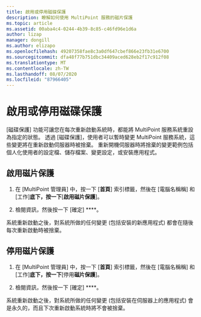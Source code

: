 ```yaml
---
title: 啟用或停用磁碟保護
description: 瞭解如何使用 MultiPoint 服務的磁片保護
ms.topic: article
ms.assetid: 00aba4c4-0244-4b39-8c85-c46fd96e1d6a
author: lizap
manager: dongill
ms.author: elizapo
ms.openlocfilehash: 49207358fae8c3a0df647cbef866e23fb31e6700
ms.sourcegitcommit: dfa48f77b751dbc34409aced628eb2f17c912f08
ms.translationtype: MT
ms.contentlocale: zh-TW
ms.lasthandoff: 08/07/2020
ms.locfileid: "87966405"
---
```

# <a name="enable-or-disable-disk-protection"></a>啟用或停用磁碟保護
[磁碟保護] 功能可讓您在每次重新啟動系統時，都能將 MultiPoint 服務系統重設為指定的狀態。 透過 [磁碟保護]，使用者可以暫時變更 MultiPoint 服務系統，這些變更將在重新啟動伺服器時被捨棄。 重新開機伺服器時將捨棄的變更範例包括個人化使用者的設定檔、儲存檔案、變更設定，或安裝應用程式。

## <a name="enable-disk-protection"></a>啟用磁片保護

1.  在 [MultiPoint 管理員] 中，按一下 [**首頁**] 索引標籤，然後在 [電腦名稱稱] 和 [工作]**底下，按一下**[**啟用磁片保護**]。

2.  檢閱資訊，然後按一下 [確定] ****。

系統重新啟動之後，對系統所做的任何變更 (包括安裝的新應用程式) 都會在隨後每次重新啟動時被捨棄。

## <a name="disable-disk-protection"></a>停用磁片保護

1.  在 [MultiPoint 管理員] 中，按一下 [**首頁**] 索引標籤，然後在 [電腦名稱稱] 和 [工作]**底下，按一下**[停用**磁片保護**]。

2.  檢閱資訊，然後按一下 [確定] ****。

系統重新啟動之後，對系統所做的任何變更 (包括安裝在伺服器上的應用程式) 會是永久的，而且下次重新啟動系統時將不會被捨棄。

